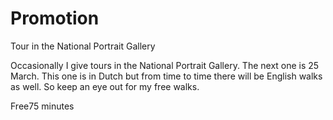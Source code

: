 # Promotion

<span class="lead">Tour in the National Portrait Gallery</span>

Occasionally I give tours in the National Portrait Gallery. The next one is 25 March. 
This one is in Dutch but from time to time there will be English walks as well. So keep an eye out for my free walks.

<span class="price">Free</span><span class="duration">75 minutes</span>
